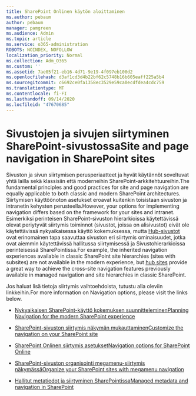 ```yaml
---
title: SharePoint Onlinen käytön aloittaminen
ms.author: pebaum
author: pebaum
manager: pamgreen
ms.audience: Admin
ms.topic: article
ms.service: o365-administration
ROBOTS: NOINDEX, NOFOLLOW
localization_priority: Normal
ms.collection: Adm_O365
ms.custom: ''
ms.assetid: 7ae05f21-eb16-4d71-9e19-4f097eb100d2
ms.openlocfilehash: d3af1cd3d4b22bf62c5748b16b605eaff225a5b4
ms.sourcegitcommit: c6692ce0fa1358ec3529e59ca0ecdfdea4cdc759
ms.translationtype: MT
ms.contentlocale: fi-FI
ms.lasthandoff: 09/14/2020
ms.locfileid: "47670685"
---
```

# <a name="site-and-page-navigation-in-sharepoint-sites"></a><span data-ttu-id="7bc11-102">Sivustojen ja sivujen siirtyminen SharePoint-sivustossa</span><span class="sxs-lookup"><span data-stu-id="7bc11-102">Site and page navigation in SharePoint sites</span></span>

<span data-ttu-id="7bc11-103">Sivuston ja sivun siirtymisen perusperiaatteet ja hyvät käytännöt soveltuvat yhtä lailla sekä klassisiin että moderneihin SharePoint-arkkitehtuureihin.</span><span class="sxs-lookup"><span data-stu-id="7bc11-103">The fundamental principles and good practices for site and page navigation are equally applicable to both classic and modern SharePoint architectures.</span></span> <span data-ttu-id="7bc11-104">Siirtymisen käyttöönoton asetukset eroavat kuitenkin toisistaan sivuston ja intranetin kehysten perusteella.</span><span class="sxs-lookup"><span data-stu-id="7bc11-104">However, your options for implementing navigation differs based on the framework for your sites and intranet.</span></span> <span data-ttu-id="7bc11-105">Esimerkiksi perinteisen SharePoint-sivuston hierarkioissa käytettävissä olevat periytyvät siirtymis toiminnot (sivustot, joissa on alisivustot) eivät ole käytettävissä nykyaikaisessa käyttö kokemuksessa, mutta [Hub-sivustot](https://support.office.com/article/fe26ae84-14b7-45b6-a6d1-948b3966427f) ovat erinomainen tapa saavuttaa sivuston eri siirtymis ominaisuudet, jotka ovat aiemmin käytettävissä hallitussa siirtymisessä ja Sivustohierarkioissa perinteisessä SharePointissa.</span><span class="sxs-lookup"><span data-stu-id="7bc11-105">For example, the inherited navigation experiences available in classic SharePoint site hierarchies (sites with subsites) are not available in the modern experience, but [hub sites](https://support.office.com/article/fe26ae84-14b7-45b6-a6d1-948b3966427f) provide a great way to achieve the cross-site navigation features previously available in managed navigation and site hierarchies in classic SharePoint.</span></span>

 <span data-ttu-id="7bc11-106">Jos haluat lisä tietoja siirtymis vaihtoehdoista, tutustu alla oleviin linkkeihin.</span><span class="sxs-lookup"><span data-stu-id="7bc11-106">For more information on Navigation options, please visit the links below.</span></span>

 - [<span data-ttu-id="7bc11-107">Nykyaikaisen SharePoint-käyttö kokemuksen suunnitteleminen</span><span class="sxs-lookup"><span data-stu-id="7bc11-107">Planning Navigation for the modern SharePoint experience</span></span>](https://docs.microsoft.com/sharepoint/plan-navigation-modern-experience)

- [<span data-ttu-id="7bc11-108">SharePoint-sivuston siirtymis näkymän mukauttaminen</span><span class="sxs-lookup"><span data-stu-id="7bc11-108">Customize the navigation on your SharePoint site</span></span>](https://support.office.com/article/customize-the-navigation-on-your-sharepoint-site-3cd61ae7-a9ed-4e1e-bf6d-4655f0bf25ca)

- [<span data-ttu-id="7bc11-109">SharePoint Onlinen siirtymis asetukset</span><span class="sxs-lookup"><span data-stu-id="7bc11-109">Navigation options for SharePoint Online</span></span>](https://docs.microsoft.com/office365/enterprise/navigation-options-for-sharepoint-online)
 
- [<span data-ttu-id="7bc11-110">SharePoint-sivuston organisointi megamenu-siirtymis näkymässä</span><span class="sxs-lookup"><span data-stu-id="7bc11-110">Organize your SharePoint sites with megamenu navigation</span></span>](https://techcommunity.microsoft.com/t5/Microsoft-SharePoint-Blog/Organize-your-SharePoint-sites-with-megamenu-navigation-and-new/ba-p/328068)

- [<span data-ttu-id="7bc11-111">Hallitut metatiedot ja siirtyminen SharePointissa</span><span class="sxs-lookup"><span data-stu-id="7bc11-111">Managed metadata and navigation in SharePoint</span></span>](https://docs.microsoft.com/sharepoint/dev/general-development/managed-metadata-and-navigation-in-sharepoint)


